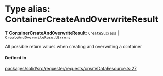 # Type alias: ContainerCreateAndOverwriteResult

Ƭ **ContainerCreateAndOverwriteResult**: `CreateSuccess` \| [`CreateAndOverwriteResultErrors`](CreateAndOverwriteResultErrors.md)

All possible return values when creating and overwriting a container

#### Defined in

[packages/solid/src/requester/requests/createDataResource.ts:27](https://github.com/o-development/ldo/blob/c70613a/packages/solid/src/requester/requests/createDataResource.ts#L27)
